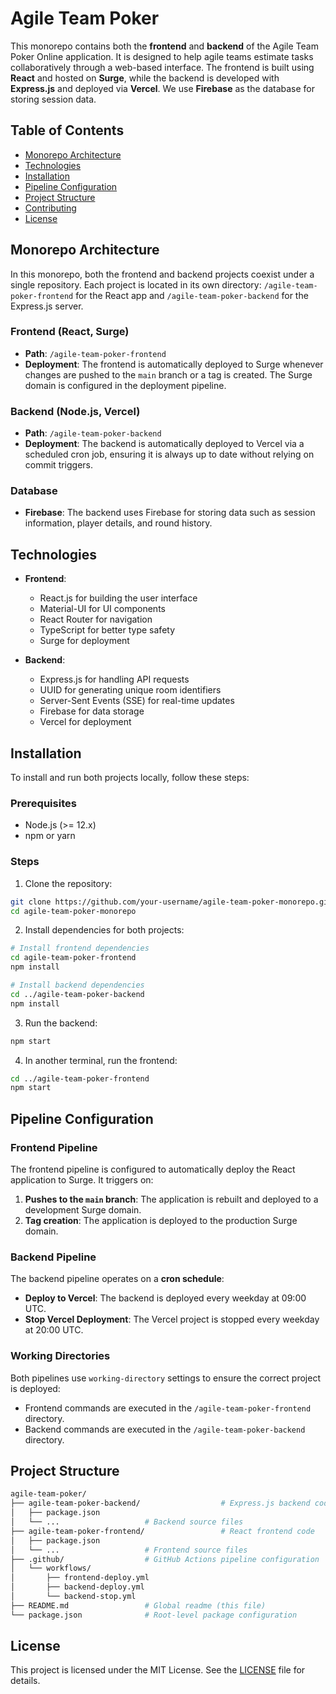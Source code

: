 # Agile Team Poker

This monorepo contains both the **frontend** and **backend** of the Agile Team Poker Online application. It is designed to help agile teams estimate tasks collaboratively through a web-based interface. The frontend is built using **React** and hosted on **Surge**, while the backend is developed with **Express.js** and deployed via **Vercel**. We use **Firebase** as the database for storing session data.

## **Table of Contents**

- [Monorepo Architecture](#monorepo-architecture)
- [Technologies](#technologies)
- [Installation](#installation)
- [Pipeline Configuration](#pipeline-configuration)
- [Project Structure](#project-structure)
- [Contributing](#contributing)
- [License](#license)

## **Monorepo Architecture**

In this monorepo, both the frontend and backend projects coexist under a single repository. Each project is located in its own directory: `/agile-team-poker-frontend` for the React app and `/agile-team-poker-backend` for the Express.js server.

### **Frontend** (React, Surge)

- **Path**: `/agile-team-poker-frontend`
- **Deployment**: The frontend is automatically deployed to Surge whenever changes are pushed to the `main` branch or a tag is created. The Surge domain is configured in the deployment pipeline.

### **Backend** (Node.js, Vercel)

- **Path**: `/agile-team-poker-backend`
- **Deployment**: The backend is automatically deployed to Vercel via a scheduled cron job, ensuring it is always up to date without relying on commit triggers.

### **Database**

- **Firebase**: The backend uses Firebase for storing data such as session information, player details, and round history.

## **Technologies**

- **Frontend**:
   - React.js for building the user interface
   - Material-UI for UI components
   - React Router for navigation
   - TypeScript for better type safety
   - Surge for deployment

- **Backend**:
   - Express.js for handling API requests
   - UUID for generating unique room identifiers
   - Server-Sent Events (SSE) for real-time updates
   - Firebase for data storage
   - Vercel for deployment

## **Installation**

To install and run both projects locally, follow these steps:

### **Prerequisites**

- Node.js (>= 12.x)
- npm or yarn

### **Steps**

1. Clone the repository:

```bash {"id":"01J9DYGCBPNKV2GZGX4F82MJTQ"}
git clone https://github.com/your-username/agile-team-poker-monorepo.git
cd agile-team-poker-monorepo
```

2. Install dependencies for both projects:

```bash {"id":"01J9DYGCBPNKV2GZGX4FZP6Y5C"}
# Install frontend dependencies
cd agile-team-poker-frontend
npm install

# Install backend dependencies
cd ../agile-team-poker-backend
npm install
```

3. Run the backend:

```bash {"id":"01J9DYGCBPNKV2GZGX4HYCM5R2"}
npm start
```

4. In another terminal, run the frontend:

```bash {"id":"01J9DYGCBPNKV2GZGX4MMDEHBW"}
cd ../agile-team-poker-frontend
npm start
```

## **Pipeline Configuration**

### **Frontend Pipeline**

The frontend pipeline is configured to automatically deploy the React application to Surge. It triggers on:

1. **Pushes to the `main` branch**: The application is rebuilt and deployed to a development Surge domain.
2. **Tag creation**: The application is deployed to the production Surge domain.

### **Backend Pipeline**

The backend pipeline operates on a **cron schedule**:

- **Deploy to Vercel**: The backend is deployed every weekday at 09:00 UTC.
- **Stop Vercel Deployment**: The Vercel project is stopped every weekday at 20:00 UTC.

### **Working Directories**

Both pipelines use `working-directory` settings to ensure the correct project is deployed:

- Frontend commands are executed in the `/agile-team-poker-frontend` directory.
- Backend commands are executed in the `/agile-team-poker-backend` directory.

## **Project Structure**

```bash {"id":"01J9DYGCBPNKV2GZGX4PCBY3VH"}
agile-team-poker/
├── agile-team-poker-backend/                  # Express.js backend code
│   ├── package.json
│   └── ...                   # Backend source files
├── agile-team-poker-frontend/                 # React frontend code
│   ├── package.json
│   └── ...                   # Frontend source files
├── .github/                  # GitHub Actions pipeline configuration
│   └── workflows/
│       ├── frontend-deploy.yml
│       ├── backend-deploy.yml
│       └── backend-stop.yml
├── README.md                 # Global readme (this file)
└── package.json              # Root-level package configuration 
```

## **License**

This project is licensed under the MIT License. See the [LICENSE](LICENSE) file for details.
